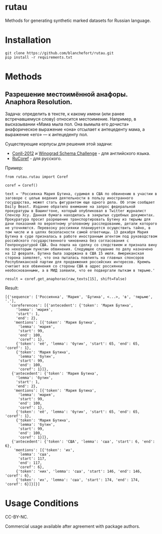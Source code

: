 # rutau
Methods for generating synthetic marked datasets for Russian language.

# Installation

```
git clone https://github.com/blanchefort/rutau.git
pip install -r requirements.txt
```

# Methods

## Разрешение местоимённой анафоры. Anaphora Resolution.

Задача: определить в тексте, к какому имени (или ранее встречавшемуся слову) относится местоимение. Например, в высказывании «Мама мыла пол. Она вымыла его дочиста» анафорическое выражение «она» отсылает к антецеденту мама, а выражение «его» — к антецеденту пол.

Существующие корпусы для решения этой задачи:
* [Conll-2012](http://conll.cemantix.org/2012/data.html) и [Winograd Schema Challenge](http://commonsensereasoning.org/winograd.html) - для английского языка.
* [RuCoref](http://www.dialog-21.ru/evaluation/2014/anaphora/) - для русского.

Пример:

```
from rutau.rutau import Coref

coref = Coref()

text = 'Россиянка Мария Бутина, судимая в США по обвинению в участии в заговоре с целью ведения деятельности в пользу иностранного государства, может стать фигурантом еще одного дела. Об этом сообщает Daily Beast. Издание обратило внимание на запрос федеральной прокуратуры в Вашингтоне, который опубликовал в Twitter журналист Спенсер Хсу. Данная бумага находилась в закрытых судебных документах. Прокуратура просит разрешение транспортировать Бутину из тюрьмы для дачи показаний по вероятному уголовному расследованию, детали которого не уточняются. Перевозку россиянки планируется осуществить тайно, в том числе и в целях безопасности самой ответчицы. 13 декабря Мария Бутина в суде призналась в работе иностранным агентом под руководством российского государственного чиновника без согласования с Генпрокуратурой США. Она пошла на сделку со следствием и признала вину по некоторым пунктам обвинения. Следующее слушание по делу назначено на 12 февраля. Бутина была задержана в США 15 июля. Американская сторона заявляет, что она пыталась повлиять на главных спонсоров Республиканской партии для продвижения российских интересов. Кремль считает все обвинения со стороны США в адрес россиянки необоснованными, а в МИД заявили, что ее подвергали пыткам в тюрьме.'

result = coref.get_anaphoras(raw_texts[15], shift=False)
```

Result:

```
[{'sequence': ['Россиянка', 'Мария', 'Бутина', <...>, 'в', 'тюрьме', '.'],
  'coreferences': [{'antecedent': {'token': 'Мария Бутина',
     'lemma': 'мария',
     'start': 1,
     'end': 2},
    'mentions': [{'token': 'Мария Бутина',
      'lemma': 'мария',
      'start': 99,
      'end': 100,
      'coref': 1},
     {'token': 'её', 'lemma': 'бутин', 'start': 65, 'end': 65, 'coref': 1},
     {'token': 'Мария Бутина',
      'lemma': 'бутин',
      'start': 99,
      'end': 100,
      'coref': 1}]},
   {'antecedent': {'token': 'Мария Бутина',
     'lemma': 'бутин',
     'start': 1,
     'end': 2},
    'mentions': [{'token': 'Мария Бутина',
      'lemma': 'мария',
      'start': 99,
      'end': 100,
      'coref': 1},
     {'token': 'её', 'lemma': 'бутин', 'start': 65, 'end': 65, 'coref': 1},
     {'token': 'Мария Бутина',
      'lemma': 'бутин',
      'start': 99,
      'end': 100,
      'coref': 1}]},
   {'antecedent': {'token': 'США', 'lemma': 'сша', 'start': 6, 'end': 6},
    'mentions': [{'token': 'их',
      'lemma': 'сша',
      'start': 117,
      'end': 117,
      'coref': 6},
     {'token': 'них', 'lemma': 'сша', 'start': 146, 'end': 146, 'coref': 6},
     {'token': 'их', 'lemma': 'сша', 'start': 174, 'end': 174, 'coref': 6}]}]}]
```

# Usage Conditions

CC-BY-NC.

Commercial usage available after agreement with package authors.
